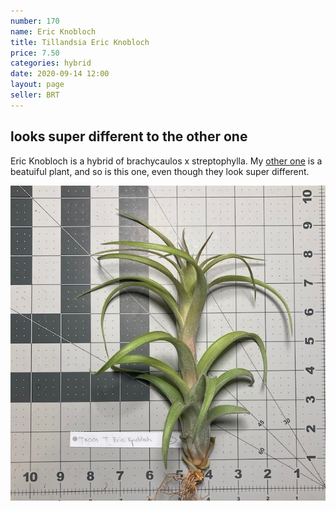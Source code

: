```yaml
---
number: 170
name: Eric Knobloch
title: Tillandsia Eric Knobloch
price: 7.50
categories: hybrid
date: 2020-09-14 12:00
layout: page
seller: BRT
---
```

## looks super different to the other one

Eric Knobloch is a hybrid of brachycaulos x streptophylla. My [other one](https://www.robarnold.me/airplants/58.html) is a beatuiful plant, and so is this one, even though they look super different.

!["Tillandsia Eric Knobloch"](/i/IMG_0949.jpeg "Tillandsia Eric Knobloch")
